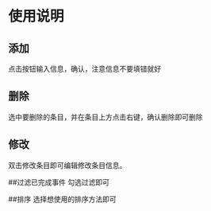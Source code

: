 # 使用说明

## 添加

点击按钮输入信息，确认，注意信息不要填错就好

## 删除

选中要删除的条目，并在条目上方点击右键，确认删除即可删除

## 修改

双击修改条目即可编辑修改条目信息。

##过滤已完成事件
勾选过滤即可

##排序
选择想使用的排序方法即可

